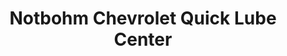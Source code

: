 ---
title: "Notbohm Chevrolet Quick Lube Center"
url: /miles-city/notbohm-chevrolet-quick-lube-center/
shop: car repair
---